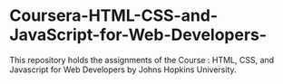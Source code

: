 # Coursera-HTML-CSS-and-JavaScript-for-Web-Developers-
This repository holds the assignments of the Course : HTML, CSS, and Javascript for Web Developers by Johns Hopkins University.
